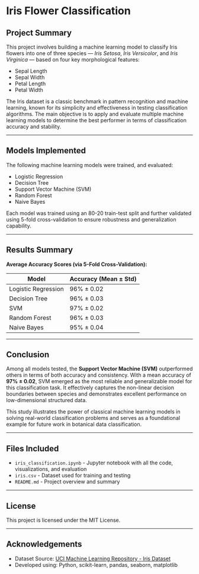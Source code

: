 # Iris Flower Classification

## Project Summary
This project involves building a machine learning model to classify Iris flowers into one of three species — *Iris Setosa*, *Iris Versicolor*, and *Iris Virginica* — based on four key morphological features:
- Sepal Length
- Sepal Width
- Petal Length
- Petal Width

The Iris dataset is a classic benchmark in pattern recognition and machine learning, known for its simplicity and effectiveness in testing classification algorithms. The main objective is to apply and evaluate multiple machine learning models to determine the best performer in terms of classification accuracy and stability.

---

## Models Implemented
The following machine learning models were  trained, and evaluated:

- Logistic Regression
- Decision Tree
- Support Vector Machine (SVM)
- Random Forest
- Naive Bayes

Each model was trained using an 80-20 train-test split and further validated using 5-fold cross-validation to ensure robustness and generalization capability.

---

## Results Summary
**Average Accuracy Scores (via 5-Fold Cross-Validation):**

| Model               | Accuracy (Mean ± Std) |
|---------------------|---------------------------|
| Logistic Regression | 96% ± 0.02               |
| Decision Tree       | 96% ± 0.03               |
| SVM                 | 97% ± 0.02               |
| Random Forest       | 96% ± 0.03               |
| Naive Bayes         | 95% ± 0.04               |

---

##  Conclusion
Among all models tested, the **Support Vector Machine (SVM)** outperformed others in terms of both accuracy and consistency. With a mean accuracy of **97% ± 0.02**, SVM emerged as the most reliable and generalizable model for this classification task. It effectively captures the non-linear decision boundaries between species and demonstrates excellent performance on low-dimensional structured data.

This study illustrates the power of classical machine learning models in solving real-world classification problems and serves as a foundational example for future work in botanical data classification.

---

## Files Included
- `iris_classification.ipynb` - Jupyter notebook with all the code, visualizations, and evaluation
- `iris.csv` - Dataset used for training and testing
- `README.md` - Project overview and summary

---

## License
This project is licensed under the MIT License.

---

## Acknowledgements
- Dataset Source: [UCI Machine Learning Repository - Iris Dataset](https://archive.ics.uci.edu/ml/datasets/iris)
- Developed using: Python, scikit-learn, pandas, seaborn, matplotlib

